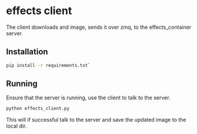 # effects client

The client downloads and image, sends it over zmq, to the effects_container server.

## Installation

```bash
pip install -r requirements.txt`
```

## Running

Ensure that the server is running, use the client to talk to the server.

```bash
python effects_client.py
```

This will if successful talk to the server and save the updated image to the local dir.


